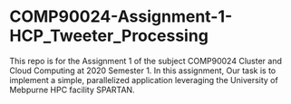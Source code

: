 # COMP90024-Assignment-1-HCP_Tweeter_Processing

This repo is for the Assignment 1 of the subject COMP90024 Cluster and Cloud Computing at 2020 Semester 1. In this assignment, Our task is to implement a simple, parallelized application leveraging the University of Mebpurne HPC facility SPARTAN.
